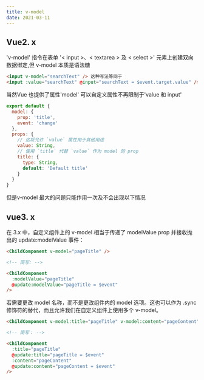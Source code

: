 ```yaml
---
title: v-model
date: 2021-03-11
---
```


## Vue2. x
'v-model' 指令在表单 '< input >、< textarea > 及 < select >' 元素上创建双向数据绑定,但 v-model 本质是语法糖

```html
<input v-model="searchText" /> 这种写法等同于
<input :value="searchText" @input="searchText = $event.target.value" />
```

当然Vue 也提供了属性'model' 可以自定义属性不再限制于'value 和 input'

```js
export default {
  model: {
    prop: 'title',
    event: 'change'
  },
  props: {
    // 这将允许 `value` 属性用于其他用途
    value: String,
    // 使用 `title` 代替 `value` 作为 model 的 prop
    title: {
      type: String,
      default: 'Default title'
    }
  }
}
```


但是v-model 最大的问题只能作用一次及不会出现以下情况



## vue3. x
在 3.x 中，自定义组件上的 v-model 相当于传递了 modelValue prop 并接收抛出的 update:modelValue 事件：
```html
<ChildComponent v-model="pageTitle" />

<!-- 简写: -->

<ChildComponent
  :modelValue="pageTitle"
  @update:modelValue="pageTitle = $event"
/>
```
若需要更改 model 名称，而不是更改组件内的 model 选项。这也可以作为 .sync 修饰符的替代，而且允许我们在自定义组件上使用多个 v-model。
```html
<ChildComponent v-model:title="pageTitle" v-model:content="pageContent" />

<!-- 简写： -->

<ChildComponent
  :title="pageTitle"
  @update:title="pageTitle = $event"
  :content="pageContent"
  @update:content="pageContent = $event"
/>
```
